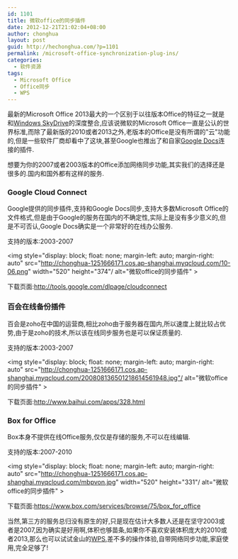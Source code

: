 ```yaml
---
id: 1101
title: 微软office的同步插件
date: 2012-12-21T21:02:04+08:00
author: chonghua
layout: post
guid: http://hechonghua.com/?p=1101
permalink: /microsoft-office-synchronization-plug-ins/
categories:
  - 软件资源
tags:
  - Microsoft Office
  - Office同步
  - WPS
---
```

最新的Microsoft Office 2013最大的一个区别于以往版本Office的特征之一就是和<a href="http://SkyDrive.com" target="_blank">Windows SkyDrive</a>的深度整合,应该说微软的Microsoft Office一直是公认的世界标准,而除了最新版的2010或者2013之外,老版本的Office是没有所谓的"云"功能的,但是一些软件厂商却看中了这块,甚至Google也推出了和自家<a href="http://docs.google.com" target="_blank">Google Docs</a>连接的插件.

<!--more-->

想要为你的2007或者2003版本的Office添加网络同步功能,其实我们的选择还是很多的.国内和国外都有这样的服务.

### Google Cloud Connect

Google提供的同步插件,支持和Google Docs同步,支持大多数Microsoft Office的文件格式,但是由于Google的服务在国内的不确定性,实际上是没有多少意义的,但是不可否认,Google Docs确实是一个非常好的在线办公服务.

支持的版本:2003-2007

<img style="display: block; float: none; margin-left: auto; margin-right: auto" src="http://chonghua-1251666171.cos.ap-shanghai.myqcloud.com/10-06.png" width="520" height="374"/ alt="微软office的同步插件" > 

下载页面:<a title="http://tools.google.com/dlpage/cloudconnect" href="http://tools.google.com/dlpage/cloudconnect" target="_blank">http://tools.google.com/dlpage/cloudconnect</a>

### 百会在线备份插件

百会是zoho在中国的运营商,相比zoho由于服务器在国内,所以速度上就比较占优势,由于是zoho的技术,所以该在线同步服务也是可以保证质量的.

支持的版本:2003-2007

<img style="display: block; float: none; margin-left: auto; margin-right: auto" src="http://chonghua-1251666171.cos.ap-shanghai.myqcloud.com/200808136501218614561948.jpg"/ alt="微软office的同步插件" > 

下载页面:<a title="http://www.baihui.com/apps/328.html" href="http://www.baihui.com/apps/328.html" target="_blank">http://www.baihui.com/apps/328.html</a>

### Box for Office

Box本身不提供在线Office服务,仅仅是存储的服务,不可以在线编辑.

支持的版本:2007-2010

<img style="display: block; float: none; margin-left: auto; margin-right: auto" src="http://chonghua-1251666171.cos.ap-shanghai.myqcloud.com/mbpvon.jpg" width="520" height="331"/ alt="微软office的同步插件" > </p> 

下载页面:<a title="https://www.box.com/services/browse/75/box_for_office" href="https://www.box.com/services/browse/75/box_for_office" target="_blank">https://www.box.com/services/browse/75/box_for_office</a>

当然,第三方的服务总归没有原生的好,只是现在估计大多数人还是在坚守2003或者是2007,因为确实是好用啊,体积也够苗条,如果你不喜欢安装体积庞大的2010或者2013,那么也可以试试金山的<a href="http://www.wps.cn/" target="_blank">WPS</a>,差不多的操作体验,自带网络同步功能,家庭使用,完全足够了!